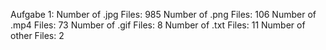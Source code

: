 Aufgabe 1:
Number of .jpg Files: 985
Number of .png Files: 106
Number of .mp4 Files: 73
Number of .gif Files: 8
Number of .txt Files: 11
Number of other Files: 2